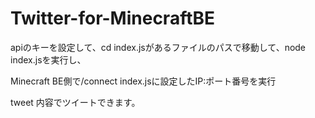 # Twitter-for-MinecraftBE

apiのキーを設定して、cd index.jsがあるファイルのパスで移動して、node index.jsを実行し、

Minecraft BE側で/connect index.jsに設定したIP:ポート番号を実行

tweet 内容でツイートできます。
